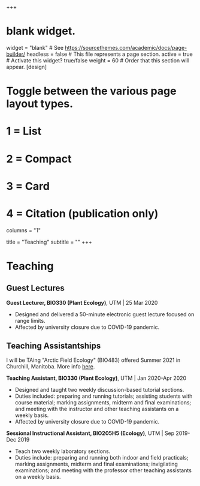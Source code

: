 +++
# blank widget.
widget = "blank"  # See https://sourcethemes.com/academic/docs/page-builder/
headless = false  # This file represents a page section.
active = true  # Activate this widget? true/false
weight = 60  # Order that this section will appear.
[design]
  # Toggle between the various page layout types.
  #   1 = List
  #   2 = Compact
  #   3 = Card
  #   4 = Citation (publication only)
 columns = "1"

title = "Teaching"
subtitle = ""
+++

# Teaching

## Guest Lectures

**Guest Lecturer, BIO330 (Plant Ecology)**, UTM | 25 Mar 2020

* Designed and delivered a 50-minute electronic guest lecture focused on range limits.
* Affected by university closure due to COVID-19 pandemic.

## Teaching Assistantships 

I will be TAing "Arctic Field Ecology" (BIO483) offered Summer 2021 in Churchill, Manitoba. More info [here](https://www.utm.utoronto.ca/~w3pkota/arctic_field_course_ad.pdf).

**Teaching Assistant, BIO330 (Plant Ecology)**, UTM | Jan 2020-Apr 2020

* Designed and taught two weekly discussion-based tutorial sections.
* Duties included: preparing and running tutorials; assisting students with course material; marking assignments, midterm and final examinations; and meeting with the instructor and other teaching assistants on a weekly basis.
* Affected by university closure due to COVID-19 pandemic.

**Sessional Instructional Assistant, BIO205H5 (Ecology)**, UTM | Sep 2019-Dec 2019

* Teach two weekly laboratory sections.
* Duties include: preparing and running both indoor and field practicals; marking assignments, midterm and final examinations; invigilating examinations; and meeting with the professor other teaching assistants on a weekly basis.
